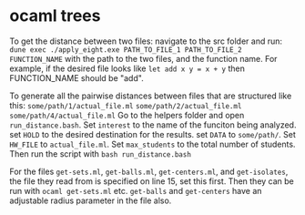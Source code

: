 # ocaml trees

To get the distance between two files: navigate to the src folder and run:
`dune exec ./apply_eight.exe PATH_TO_FILE_1 PATH_TO_FILE_2 FUNCTION_NAME`
with the path to the two files, and the function name. For example, if the desired file looks like 
`let add x y = x + y`
then FUNCTION_NAME should be "add".

To generate all the pairwise distances between files that are structured like this:
`some/path/1/actual_file.ml`
`some/path/2/actual_file.ml`
`some/path/4/actual_file.ml`
Go to the helpers folder and open `run_distance.bash`. Set `interest` to the name of the funciton being analyzed. set `HOLD` to the desired destination for the results. set `DATA` to `some/path/`. Set `HW_FILE` to `actual_file.ml`. Set `max_students` to the total number of students. Then run the script with `bash run_distance.bash`

For the files `get-sets.ml`, `get-balls.ml`, `get-centers.ml`, and `get-isolates`, the file they read from is specified on line 15, set this first. Then they can be run with `ocaml get-sets.ml` etc. `get-balls` and `get-centers` have an adjustable radius parameter in the file also. 
